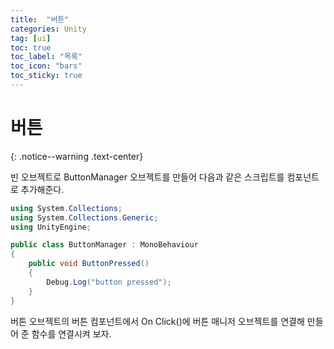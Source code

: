 ```yaml
---
title:  "버튼"
categories: Unity
tag: [ui]
toc: true
toc_label: "목록"
toc_icon: "bars"
toc_sticky: true
---
```


# 버튼
{: .notice--warning .text-center}

빈 오브젝트로 ButtonManager 오브젝트를 만들어 다음과 같은 스크립트를 컴포넌트로 추가해준다.

```c#
using System.Collections;
using System.Collections.Generic;
using UnityEngine;

public class ButtonManager : MonoBehaviour
{
    public void ButtonPressed()
    {
        Debug.Log("button pressed");
    }
}
```

버튼 오브젝트의 버튼 컴포넌트에서 On Click()에 버튼 매니저 오브젝트를 연결해 만들어 준 함수를 연결시켜 보자.